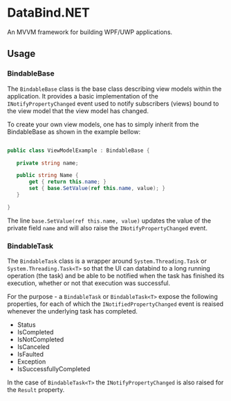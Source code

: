 # DataBind.NET

An MVVM framework for building WPF/UWP applications.

## Usage

### BindableBase

The `BindableBase` class is the base class describing view models within the application.
It provides a basic implementation of the `INotifyPropertyChanged` event used to notify 
 subscribers (views) bound to the view model that the view model has changed. 

 To create your own view models, one has to simply inherit from the BindableBase as shown
 in the example bellow:
 
 ```csharp

 public class ViewModelExample : BindableBase {
 
	private string name;

	public string Name {
		get { return this.name; }
		set { base.SetValue(ref this.name, value); }  
	}

 }
 ```

 The line `base.SetValue(ref this.name, value)` updates the value of the private field `name` and 
 will also raise the `INotifyPropertyChanged` event.

 ### BindableTask

 The `BindableTask` class is a wrapper around `System.Threading.Task` or `System.Threading.Task<T>`
 so that the UI can databind to a long running operation (the task) and be able to be notified when the
 task has finished its execution, whether or not that execution was successful. 
 
 For the purpose - a `BindableTask` or `BindableTask<T>` expose the following properties, for each of which
 the `INotifiedPropertyChanged` event is reaised whenever the underlying task has completed.

* Status
* IsCompleted
* IsNotCompleted
* IsCanceled
* IsFaulted
* Exception
* IsSuccessfullyCompleted

In the case of `BindableTask<T>` the `INotifyPropertyChanged` is also raised for the `Result` property.

